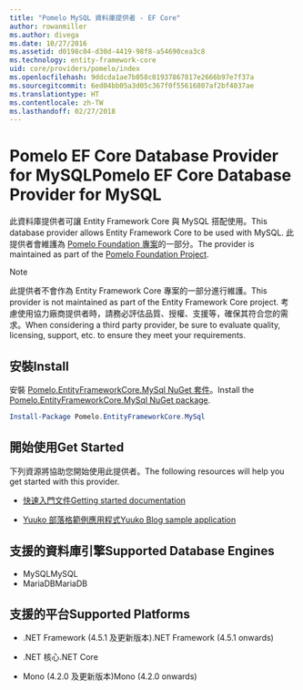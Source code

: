 ```yaml
---
title: "Pomelo MySQL 資料庫提供者 - EF Core"
author: rowanmiller
ms.author: divega
ms.date: 10/27/2016
ms.assetid: d0198c04-d30d-4419-98f8-a54690cea3c8
ms.technology: entity-framework-core
uid: core/providers/pomelo/index
ms.openlocfilehash: 9ddcda1ae7b058c01937867817e2666b97e7f37a
ms.sourcegitcommit: 6ed04bb05a3d05c367f0f55616807af2bf4037ae
ms.translationtype: HT
ms.contentlocale: zh-TW
ms.lasthandoff: 02/27/2018
---
```

# <a name="pomelo-ef-core-database-provider-for-mysql"></a><span data-ttu-id="43486-102">Pomelo EF Core Database Provider for MySQL</span><span class="sxs-lookup"><span data-stu-id="43486-102">Pomelo EF Core Database Provider for MySQL</span></span>

<span data-ttu-id="43486-103">此資料庫提供者可讓 Entity Framework Core 與 MySQL 搭配使用。</span><span class="sxs-lookup"><span data-stu-id="43486-103">This database provider allows Entity Framework Core to be used with MySQL.</span></span> <span data-ttu-id="43486-104">此提供者會維護為 [Pomelo Foundation 專案](https://github.com/PomeloFoundation/Pomelo.EntityFrameworkCore.MySql)的一部分。</span><span class="sxs-lookup"><span data-stu-id="43486-104">The provider is maintained as part of the [Pomelo Foundation Project](https://github.com/PomeloFoundation/Pomelo.EntityFrameworkCore.MySql).</span></span>

> [!NOTE]  
>
> <span data-ttu-id="43486-105">此提供者不會作為 Entity Framework Core 專案的一部分進行維護。</span><span class="sxs-lookup"><span data-stu-id="43486-105">This provider is not maintained as part of the Entity Framework Core project.</span></span> <span data-ttu-id="43486-106">考慮使用協力廠商提供者時，請務必評估品質、授權、支援等，確保其符合您的需求。</span><span class="sxs-lookup"><span data-stu-id="43486-106">When considering a third party provider, be sure to evaluate quality, licensing, support, etc. to ensure they meet your requirements.</span></span>

## <a name="install"></a><span data-ttu-id="43486-107">安裝</span><span class="sxs-lookup"><span data-stu-id="43486-107">Install</span></span>

<span data-ttu-id="43486-108">安裝 [Pomelo.EntityFrameworkCore.MySql NuGet 套件](https://www.nuget.org/packages/Pomelo.EntityFrameworkCore.MySql)。</span><span class="sxs-lookup"><span data-stu-id="43486-108">Install the [Pomelo.EntityFrameworkCore.MySql NuGet package](https://www.nuget.org/packages/Pomelo.EntityFrameworkCore.MySql).</span></span>

``` powershell
Install-Package Pomelo.EntityFrameworkCore.MySql
```

## <a name="get-started"></a><span data-ttu-id="43486-109">開始使用</span><span class="sxs-lookup"><span data-stu-id="43486-109">Get Started</span></span>

<span data-ttu-id="43486-110">下列資源將協助您開始使用此提供者。</span><span class="sxs-lookup"><span data-stu-id="43486-110">The following resources will help you get started with this provider.</span></span>
* [<span data-ttu-id="43486-111">快速入門文件</span><span class="sxs-lookup"><span data-stu-id="43486-111">Getting started documentation</span></span>](https://github.com/PomeloFoundation/Pomelo.EntityFrameworkCore.MySql/blob/master/README.md#getting-started)

* [<span data-ttu-id="43486-112">Yuuko 部落格範例應用程式</span><span class="sxs-lookup"><span data-stu-id="43486-112">Yuuko Blog sample application</span></span>](https://github.com/PomeloFoundation/YuukoBlog)

## <a name="supported-database-engines"></a><span data-ttu-id="43486-113">支援的資料庫引擎</span><span class="sxs-lookup"><span data-stu-id="43486-113">Supported Database Engines</span></span>

* <span data-ttu-id="43486-114">MySQL</span><span class="sxs-lookup"><span data-stu-id="43486-114">MySQL</span></span>
* <span data-ttu-id="43486-115">MariaDB</span><span class="sxs-lookup"><span data-stu-id="43486-115">MariaDB</span></span>

## <a name="supported-platforms"></a><span data-ttu-id="43486-116">支援的平台</span><span class="sxs-lookup"><span data-stu-id="43486-116">Supported Platforms</span></span>

* <span data-ttu-id="43486-117">.NET Framework (4.5.1 及更新版本)</span><span class="sxs-lookup"><span data-stu-id="43486-117">.NET Framework (4.5.1 onwards)</span></span>

* <span data-ttu-id="43486-118">.NET 核心</span><span class="sxs-lookup"><span data-stu-id="43486-118">.NET Core</span></span>

* <span data-ttu-id="43486-119">Mono (4.2.0 及更新版本)</span><span class="sxs-lookup"><span data-stu-id="43486-119">Mono (4.2.0 onwards)</span></span>

